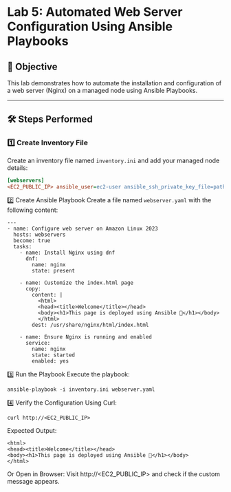 # Lab 5: Automated Web Server Configuration Using Ansible Playbooks

## 📌 Objective
This lab demonstrates how to automate the installation and configuration of a web server (Nginx) on a managed node using Ansible Playbooks.

---

## 🛠 Steps Performed

### 1️⃣ Create Inventory File
Create an inventory file named `inventory.ini` and add your managed node details:

```ini
[webservers]
<EC2_PUBLIC_IP> ansible_user=ec2-user ansible_ssh_private_key_file=path_to_ec2_private_key
```
2️⃣ Create Ansible Playbook
Create a file named `webserver.yaml` with the following content:
```
---
- name: Configure web server on Amazon Linux 2023
  hosts: webservers
  become: true
  tasks:
    - name: Install Nginx using dnf
      dnf:
        name: nginx
        state: present

    - name: Customize the index.html page
      copy:
        content: |
          <html>
          <head><title>Welcome</title></head>
          <body><h1>This page is deployed using Ansible 🚀</h1></body>
          </html>
        dest: /usr/share/nginx/html/index.html

    - name: Ensure Nginx is running and enabled
      service:
        name: nginx
        state: started
        enabled: yes
```
3️⃣ Run the Playbook
Execute the playbook:
```
ansible-playbook -i inventory.ini webserver.yaml
```
4️⃣ Verify the Configuration
Using Curl:
```
curl http://<EC2_PUBLIC_IP>
```
Expected Output:
```
<html>
<head><title>Welcome</title></head>
<body><h1>This page is deployed using Ansible 🚀</h1></body>
</html>
```
Or Open in Browser:
Visit http://<EC2_PUBLIC_IP> and check if the custom message appears.
